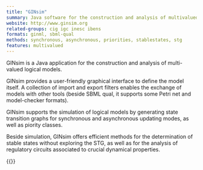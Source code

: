 ```yaml
---
title: "GINsim"
summary: Java software for the construction and analysis of multivalued models
website: http://www.ginsim.org
related-groups: cig igc inesc ibens
formats: ginml, sbml-qual
methods: synchronous, asynchronous, priorities, stablestates, stg
features: multivalued
---
```


GINsim is a Java application for the construction and analysis of multi-valued logical models.

GINsim provides a user-friendly graphical interface to define the model itself.
A collection of import and export filters enables the exchange of models with other tools
(beside SBML qual, it supports some Petri net and model-checker formats).

GINsim supports the simulation of logical models by generating state transition graphs for synchronous and asynchronous
updating modes, as well as piority classes.

Beside simulation, GINsim offers efficient methods for the determination of stable states without exploring the STG, as well as for the
analysis of regulatory circuits associated to crucial dynamical properties.


{{<ref Naldi2009>}}



